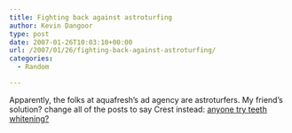 ```yaml
---
title: Fighting back against astroturfing
author: Kevin Dangoor
type: post
date: 2007-01-26T10:03:10+00:00
url: /2007/01/26/fighting-back-against-astroturfing/
categories:
  - Random

---
```

Apparently, the folks at aquafresh&#8217;s ad agency are astroturfers. My friend&#8217;s solution? change all of the posts to say Crest instead: [anyone try teeth whitening?][1]

 [1]: http://www.coffeeforums.com/viewtopic.php?t=5513